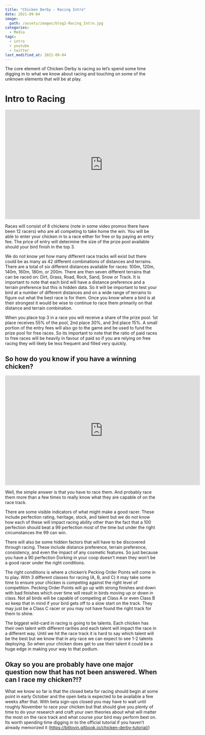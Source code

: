 ```yaml
---
title: "Chicken Derby - Racing Intro"
date: 2021-09-04
image: 
  path: /assets/images/blog2-Racing_Intro.jpg
categories:
  - Media
tags:
  - intro
  - youtube
  - twitter
last_modified_at: 2021-09-04
---
```


The core element of Chicken Derby is racing so let’s spend some time digging in to what we know about racing and touching on some of the unknown elements that will be at play.

<!--more-->

# Intro to Racing

<div class="embed-responsive embed-responsive-16by9">
  <iframe width="640" height="360" src="https://youtu.be/Mqs-odCLPnM" frameborder="0" allowfullscreen></iframe>
</div>

Races will consist of 8 chickens (note in some video promos there have been 12 racers) who are all competing to take home the win. You will be able to enter your chicken in to a race either for free or by paying an entry fee. The price of entry will determine the size of the prize pool available should your bird finish in the top 3.

We do not know yet how many different race tracks will exist but there could be as many as 42 different combinations of distances and terrains. There are a total of six different distances available for races: 100m, 120m, 140m, 160m, 180m, or 200m. There are then seven different terrains that can be raced on: Dirt, Grass, Road, Rock, Sand, Snow or Track. It is important to note that each bird will have a distance preference and a terrain preference but this is hidden data. So it will be important to test your bird at a number of different distances and on a wide range of terrains to figure out what the best race is for them. Once you know where a bird is at their strongest it would be wise to continue to race them primarily on that distance and terrain combination. 

When you place top 3 in a race you will receive a share of the prize pool. 1st place receives 55% of the pool, 2nd place 30%, and 3rd place 15%. A small portion of the entry fees will also go to the game and be used to fund the prize pool for free races. So its important to note that the ratio of paid races to free races will be heavily in favour of paid so if you are relying on free racing they will likely be less frequent and filled very quickly.

## So how do you know if you have a winning chicken?

<div class="embed-responsive embed-responsive-16by9">
  <iframe width="640" height="360" src="https://youtu.be/neo8FAyPfnA" frameborder="0" allowfullscreen></iframe>
</div>

Well, the simple answer is that you have to race them. And probably race them more than a few times to really know what they are capable of on the race track.

There are some visible indicators of what might make a good racer. These include perfection rating, heritage, stock, and talent but we do not know how each of these will impact racing ability other than the fact that a 100 perfection should beat a 99 perfection most of the time but under the right circumstances the 99 can win. 

There will also be some hidden factors that will have to be discovered through racing. These include distance preference, terrain preference, consistency, and even the impact of any cosmetic features.  So just because you have a 90 perfection Dorking in your coop doesn’t mean they won’t be a good racer under the right conditions. 

The right conditions is where a chicken’s Pecking Order Points will come in to play. With 3 different classes for racing (A, B, and C) it may take some time to ensure your chicken is competing against the right level of competition. Pecking Order Points will go up with strong finishes and down with bad finishes which over time will result in birds moving up or down in class. Not all birds will be capable of competing at Class A or even Class B so keep that in mind if your bird gets off to a slow start on the track. They may just be a Class C racer or you may not have found the right track for them to shine.

The biggest wild-card in racing is going to be talents. Each chicken has their own talent with different rarities and each talent will impact the race in a different way. Until we hit the race track it is hard to say which talent will be the best but we know that in any race we can expect to see 1-2 talents deploying. So when your chicken does get to use their talent it could be a huge edge in making your way to that podium.

## Okay so you are probably have one major question now that has not been answered. When can I race my chicken?!?

What we know so far is that the closed beta for racing should begin at some point in early October and the open beta is expected to be available a few weeks after that. With beta sign-ups closed you may have to wait until roughly November to race your chicken but that should give you plenty of time to do your research and craft your own theories about what will matter the most on the race track and what course your bird may perform best on. Its worth spending time digging in to the official tutorial if you haven’t already memorized it (https://bitlovin.gitbook.io/chicken-derby-tutorial/)
